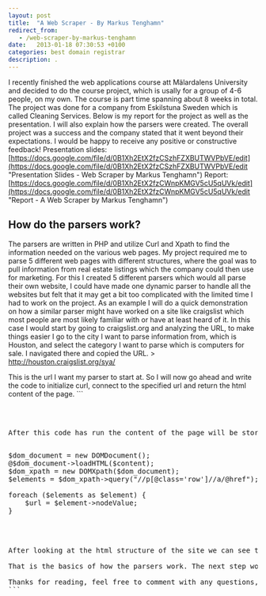 ```yaml
---
layout: post
title:  "A Web Scraper - By Markus Tenghamn"
redirect_from:
   - /web-scraper-by-markus-tenghamn
date:   2013-01-18 07:30:53 +0100
categories: best domain registrar
description: .
---
```


I recently finished the web applications course att Mälardalens University and decided to do the course project, which is usally for a group of 4-6 people, on my own. The course is part time spanning about 8 weeks in total. The project was done for a company from Eskilstuna Sweden which is called Cleaning Services. Below is my report for the project as well as the presentation. I will also explain how the parsers were created. The overall project was a success and the company stated that it went beyond their expectations. I would be happy to receive any positive or constructive feedback! Presentation slides: [https://docs.google.com/file/d/0B1Xh2EtX2fzCSzhFZXBUTWVPbVE/edit](https://docs.google.com/file/d/0B1Xh2EtX2fzCSzhFZXBUTWVPbVE/edit "Presentation Slides - Web Scraper by Markus Tenghamn") Report: [https://docs.google.com/file/d/0B1Xh2EtX2fzCWnpKMGV5cU5qUVk/edit](https://docs.google.com/file/d/0B1Xh2EtX2fzCWnpKMGV5cU5qUVk/edit "Report - A Web Scraper by Markus Tenghamn")

How do the parsers work?
------------------------

 The parsers are written in PHP and utilize Curl and Xpath to find the information needed on the various web pages. My project required me to parse 5 different web pages with different structures, where the goal was to pull information from real estate listings which the company could then use for marketing. For this I created 5 different parsers which would all parse their own website, I could have made one dynamic parser to handle all the websites but felt that it may get a bit too complicated with the limited time I had to work on the project. As an example I will do a quick demonstration on how a similar parser might have worked on a site like craigslist which most people are most likely familiar with or have at least heard of it. In this case I would start by going to craigslist.org and analyzing the URL, to make things easier I go to the city I want to parse information from, which is Houston, and select the category I want to parse which is computers for sale. I navigated there and copied the URL. > http://houston.craigslist.org/sya/

 This is the url I want my parser to start at. So I will now go ahead and write the code to initialize curl, connect to the specified url and return the html content of the page. ```
<pre lang="php">
<?php $ch = curl_init();

curl_setopt($ch, CURLOPT_URL, 'http://houston.craigslist.org/sya/');
curl_setopt($ch, CURLOPT_CUSTOMREQUEST, 'GET');

curl_setopt($ch, CURLOPT_RETURNTRANSFER, 1);
curl_setopt($ch, CURLOPT_TIMEOUT, '30');

if (curl_exec($ch) === false) {
    echo 'Curl error: ' . curl_error($ch);
} else {
    $content = trim(curl_exec($ch));
}
</pre?><br></br>
After this code has run the content of the page will be stored in the $content variable and I can now begin to analyze the content with xpath. In this case I would want to find each listing link on the page on follow that link with a curl request. This can be done with the following code.

<pre lang="php">
$dom_document = new DOMDocument();
@$dom_document->loadHTML($content);
$dom_xpath = new DOMXpath($dom_document);
$elements = $dom_xpath->query("//p[@class='row']//a/@href");

foreach ($elements as $element) {
    $url = $element->nodeValue;
}

<br></br>
After looking at the html structure of the site we can see that each listing url was inside a p element with the class row, thus I was able to use the following query in xpath to get all of the links on the page //p[@class='row']//a/@href. Then we can loop through all of these elements one at a time and output the url which is the node value.

That is the basics of how the parsers work. The next step would be to make another curl request inside the foreach loop which would then parse the url found in the same manner and find the title, price, description and possibly the sellers information using xpath queries and possibly som regex depending on how the listing is formatted.

Thanks for reading, feel free to comment with any questions, criticism or feedback!
```